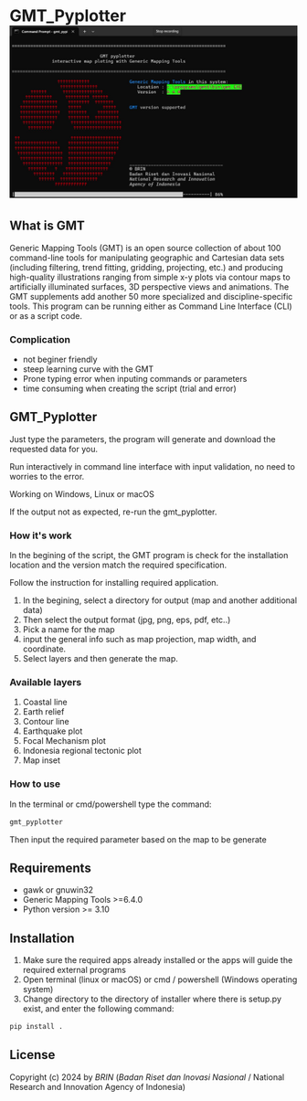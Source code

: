 # GMT_Pyplotter![1727945891061](image/README/1727945891061.png)

## What is GMT

Generic Mapping Tools (GMT) is an open source collection of about 100 command-line tools for manipulating geographic and Cartesian data sets (including filtering, trend fitting, gridding, projecting, etc.) and producing high-quality illustrations ranging from simple x-y plots via contour maps to artificially illuminated surfaces, 3D perspective views and animations. The GMT supplements add another 50 more specialized and discipline-specific tools. This program can be running either as Command Line Interface (CLI) or as a script code.

### Complication

* not beginer friendly
* steep learning curve with the GMT
* Prone typing error when inputing commands or parameters
* time consuming when creating the script (trial and error)

## GMT_Pyplotter

Just type the parameters, the program will generate and download the requested data for you.

Run interactively in command line interface with input validation, no need to worries to the error.

Working on Windows, Linux or macOS

If the output not as expected, re-run the gmt_pyplotter.

### How it's work

In the begining of the script, the GMT program is check for the installation location and the version match the required specification.

Follow the instruction for installing required application.

1. In the begining, select a directory for output (map and another additional data)
2. Then select the output format (jpg, png, eps, pdf, etc..)
3. Pick a name for the map
4. input the general info such as map projection, map width, and coordinate.
5. Select layers and then generate the map.

### Available layers

1. Coastal line
2. Earth relief
3. Contour line
4. Earthquake plot
5. Focal Mechanism plot
6. Indonesia regional tectonic plot
7. Map inset

### How to use

In the terminal or cmd/powershell type the command:

```python
gmt_pyplotter
```

Then input the required parameter based on the map to be generate

## Requirements

* gawk or gnuwin32
* Generic Mapping Tools >=6.4.0
* Python version >= 3.10

## Installation

1. Make sure the required apps already installed or the apps will guide the required external programs
2. Open terminal (linux or macOS) or cmd / powershell (Windows operating system)
3. Change directory to the directory of  installer where there is setup.py exist,  and enter the following command:

```python
pip install .
```

## License

Copyright (c) 2024 by *BRIN* (*Badan Riset dan Inovasi Nasional* / National Research and Innovation Agency of Indonesia)
